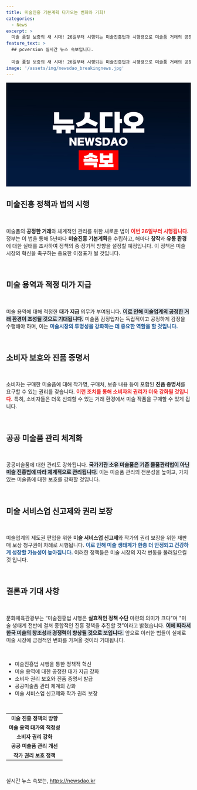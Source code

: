 ```yaml
---
title: 미술진흥 기본계획 다가오는 변화와 기회!
categories:
  - News
excerpt: >
  미술 품질 보증의 새 시대! 26일부터 시행되는 미술진흥법과 시행령으로 미술품 거래의 공정성과 체계성이 강화됩니다. 진품 증명서 법제화, 소비자 보호 확대, 공공미술품 관리 체계화 등 주요 변화가 기대됩니다!
feature_text: >
  ## pcversion 실시간 뉴스 속보입니다.

  미술 품질 보증의 새 시대! 26일부터 시행되는 미술진흥법과 시행령으로 미술품 거래의 공정성과 체계성이 강화됩니다. 진품 증명서 법제화, 소비자 보호 확대, 공공미술품 관리 체계화 등 주요 변화가 기대됩니다!
image: '/assets/img/newsdao_breakingnews.jpg'
---
```


<p><img src="/assets/img/newsdao_breakingnews.jpg" alt="pcversion 속보" /></p>

<h2 data-ke-size="size26">미술진흥 정책과 법의 시행</h2>

<p data-ke-size="size16">&nbsp;</p>

<p>미술품의 <b>공정한 거래</b>와 체계적인 관리를 위한 새로운 법이 <b><span style="color: #ee2323;">이번 26일부터 시행됩니다.</span></b> 정부는 이 법을 통해 5년마다 <b>미술진흥 기본계획</b>을 수립하고, 해마다 <b>창작</b>과 <b>유통 환경</b>에 대한 실태를 조사하여 정책의 중·장기적 방향을 설정할 예정입니다. 이 정책은 미술 시장의 혁신을 촉구하는 중요한 이정표가 될 것입니다. </p>

<p data-ke-size="size16">&nbsp;</p>

<h2 data-ke-size="size26">미술 용역과 적정 대가 지급</h2>

<p data-ke-size="size16">&nbsp;</p>

<p>미술 용역에 대해 적정한 <b>대가 지급</b> 의무가 부여됩니다. <b><span style="background-color: #21538527;">이로 인해 미술업계의 공정한 거래 환경이 조성될 것으로 기대됩니다.</span></b> 미술품 감정업자는 독립적이고 공정하게 감정을 수행해야 하며, 이는 <b><span style="color: #1a5490;">미술시장의 투명성을 강화하는 데 중요한 역할을 할 것입니다.</span></b></p>

<p data-ke-size="size16">&nbsp;</p>

<h2 data-ke-size="size26">소비자 보호와 진품 증명서</h2>

<p data-ke-size="size16">&nbsp;</p>

<p>소비자는 구매한 미술품에 대해 작가명, 구매처, 보증 내용 등이 포함된 <b>진품 증명서</b>를 요구할 수 있는 권리를 갖습니다. <b><span style="color: #ee2323;">이런 조치를 통해 소비자의 권리가 더욱 강화될 것입니다.</span></b> 특히, 소비자들은 더욱 신뢰할 수 있는 거래 환경에서 미술 작품을 구매할 수 있게 됩니다. </p>

<p data-ke-size="size16">&nbsp;</p>

<h2 data-ke-size="size26">공공 미술품 관리 체계화</h2>

<p data-ke-size="size16">&nbsp;</p>

<p>공공미술품에 대한 관리도 강화됩니다. <b><span style="background-color: #21538527;">국가기관 소유 미술품은 기존 물품관리법이 아닌 미술 진흥법에 따라 체계적으로 관리됩니다.</span></b> 이는 미술품 관리의 전문성을 높이고, 가치 있는 미술품에 대한 보호를 강화할 것입니다. </p>

<p data-ke-size="size16">&nbsp;</p>

<h2 data-ke-size="size26">미술 서비스업 신고제와 권리 보장</h2>

<p data-ke-size="size16">&nbsp;</p>

<p>미술업계의 제도권 편입을 위한 <b>미술 서비스업 신고제</b>와 작가의 권리 보장을 위한 재판매 보상 청구권이 차례로 시행됩니다. <b><span style="color: #1a5490;">이로 인해 미술 생태계가 한층 더 안정되고 건강하게 성장할 가능성이 높아집니다.</span></b> 이러한 정책들은 미술 시장의 지각 변동을 불러일으킬 것 입니다.</p>

<p data-ke-size="size16">&nbsp;</p>

<h2 data-ke-size="size26">결론과 기대 사항</h2>

<p data-ke-size="size16">&nbsp;</p>

<p>문화체육관광부는 “미술진흥법 시행은 <b>실효적인 정책 수단</b> 마련의 의미가 크다"며 "미술 생태계 전반에 걸쳐 종합적인 진흥 정책을 추진할 것”이라고 밝혔습니다. <b><span style="background-color: #21538527;">이에 따라서 한국 미술의 창조성과 경쟁력이 향상될 것으로 보입니다.</span></b> 앞으로 이러한 법들이 실제로 미술 시장에 긍정적인 변화를 가져올 것이라 기대됩니다.</p>

<p data-ke-size="size16">&nbsp;</p> 

<ul>
  <li>미술진흥법 시행을 통한 정책적 혁신</li>
  <li>미술 용역에 대한 공정한 대가 지급 강화</li>
  <li>소비자 권리 보호와 진품 증명서 발급</li>
  <li>공공미술품 관리 체계의 강화</li>
  <li>미술 서비스업 신고제와 작가 권리 보장</li>
</ul>

<p data-ke-size="size16">&nbsp;</p>

<table>
  <tr>
    <td style="text-align: center; height: 17px;"><b>미술 진흥 정책의 방향</b></td>
  </tr>
  <tr>
    <td style="text-align: center; height: 17px;"><b>미술 용역 대가의 적정성</b></td>
  </tr>
  <tr>
    <td style="text-align: center; height: 17px;"><b>소비자 권리 강화</b></td>
  </tr>
  <tr>
    <td style="text-align: center; height: 17px;"><b>공공 미술품 관리 개선</b></td>
  </tr>
  <tr>
    <td style="text-align: center; height: 17px;"><b>작가 권리 보호 정책</b></td>
  </tr>
</table>

<p data-ke-size="size16">&nbsp;</p>
실시간 뉴스 속보는, <a href="https://newsdao.kr" rel="dofollow">https://newsdao.kr</a>


